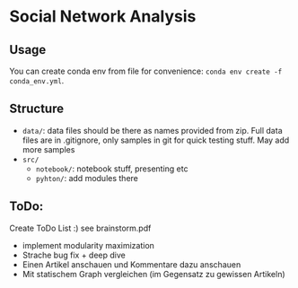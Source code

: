 # Social Network Analysis
## Usage
You can create conda env from file for convenience: ``` conda env create -f conda_env.yml ```. 

## Structure
- `data/`: data files should be there as names provided from zip. Full data files are in .gitignore, only samples in git for quick testing stuff. May add more samples
- `src/`
    - `notebook/`: notebook stuff, presenting etc
    - `pyhton/`: add modules there

## ToDo:
Create ToDo List :)
see brainstorm.pdf

- implement modularity maximization
- Strache bug fix + deep dive
- Einen Artikel anschauen und Kommentare dazu anschauen
- Mit statischem Graph vergleichen (im Gegensatz zu gewissen Artikeln)